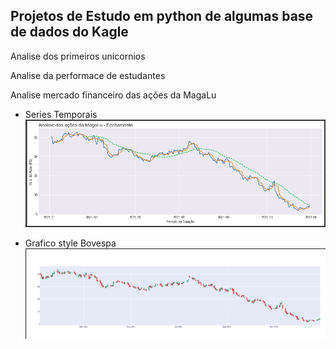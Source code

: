 ## Projetos de Estudo em python de algumas base de dados do Kagle

Analise dos primeiros unicornios
![]()

Analise da performace de estudantes
![]()

Analise mercado financeiro das ações da MagaLu

 -   Series Temporais
![](https://github.com/manoeljr/python-para-analise-de-dados/blob/main/magalu_series_temporais.png)
  
 -   Grafico style Bovespa
![](https://github.com/manoeljr/python-para-analise-de-dados/blob/main/magalu_grafico.png)
